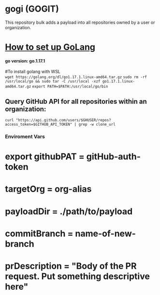 # gogi (GOGIT)
This repository bulk adds a payload into all repositories owned by a user or organization.

# [How to set up GoLang](https://www.digitalocean.com/community/tutorials/how-to-build-and-install-go-programs)
#### go version: go.1.17.1
#To install golang with WSL  
```wget https://golang.org/dl/go1.17.1.linux-amd64.tar.gz```
```sudo rm -rf /usr/local/go && sudo tar -C /usr/local -xzf go1.17.1.linux-amd64.tar.gz```
```export PATH=$PATH:/usr/local/go/bin```
## Query GitHub API for all repositories within an organization:
```
curl "https://api.github.com/users/$GHUSER/repos?access_token=$GITHUB_API_TOKEN" | grep -w clone_url
```

### Enviroment Vars
# export githubPAT = gitHub-auth-token
# targetOrg = org-alias
# payloadDir = ./path/to/payload
# commitBranch = name-of-new-branch
# prDescription = "Body of the PR request. Put something descriptive here"
